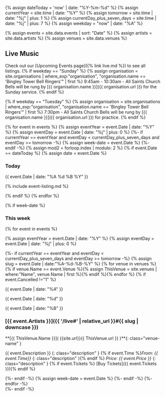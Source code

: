 {% assign dateToday = 'now' | date: "%Y-%m-%d" %}
{% assign currentYear = site.time | date: "%Y" %}
{% assign tomorrow = site.time | date: "%j" | plus: 1 %}
{% assign currentDay_plus_seven_days = site.time | date: "%j" | plus: 7  %}
{% assign weekday = "now" | date: "%A" %}

{% assign events = site.data.events | sort: "Date"  %}
{% assign artists = site.data.artists %}
{% assign venues = site.data.venues %}


## Live Music
Check out our [Upcoming Events page]({% link live.md %}) to see all listings.
{% if weekday == "Sunday" %}
{% assign organisation = site.organisations 
    | where_exp:"organisation", "organisation.name == 'Bingley Tower Bell Ringers'"
    | first %}
9:45am - 10:30am - All Saints Church Bells will be rung by [{{ organisation.name }}]({{ organisation.url }}) for the Sunday service.
{% endif %}

{% if weekday == "Tuesday" %}
{% assign organisation = site.organisations 
    | where_exp:"organisation", "organisation.name == 'Bingley Tower Bell Ringers'"
    | first %}
7:30pm - All Saints Church Bells will be rung by [{{ organisation.name }}]({{ organisation.url }}) for practice.
{% endif %}

{% for event in events %}
{% assign eventYear = event.Date | date: "%Y" %}
{% assign eventDay = event.Date | date: "%j" | plus: 0 %}
{%- if currentYear == eventYear and eventDay < currentDay_plus_seven_days and eventDay >= tomorrow  -%}
{% assign week-date = event.Date %}
{%- endif -%}
{% assign mod2 = forloop.index | modulo: 2 %}
{% if event.Date == dateToday  %}
{% assign date = event.Date %}

### Today
{{ event.Date | date: "%A %d %B %Y" }}

<div class="event-item {% if mod2 == 0 %}even{% else %}odd{% endif %}" markdown="1">
<div class="row">

{% include event-listing.md %}


</div>
</div>
{% endif %}
{% endfor %}

{% if week-date %}
### This week
<div class="container p-0">
<div class="row">
<div class="col-md-12">

{% for event in events %}
    
{% assign eventYear = event.Date | date: "%Y" %}
{% assign eventDay = event.Date | date: "%j" | plus: 0 %}

{%- if currentYear == eventYear and eventDay < currentDay_plus_seven_days and eventDay >= tomorrow  -%}
{% assign slug = event.Date | date:"%A-%d-%B-%Y" %}
{% for venue in venues %} {% if venue.Name == event.Venue %}{% assign ThisVenue = site.venues | where:"Name", venue.Name | first %}{% endif %}{% endfor %}
{% if event.Cancelled !="1"  %}
<div class="card-group event-card text-dark mb-2">
    <div class="card mb-0">
        <div class="card-body py-1">
            <div class="row">
                <div class="col-lg-2 col-md-3 justify-content-center">
                <div class="display-8"><p class="text-center p-0 m-0">{{ event.Date | date: "%A" }}</p></div>
                    <div class="display-1 "><p class="text-center p-0 m-0"><span class="badge text-dark">{{ event.Date | date: "%d" }}</span></p></div>
                     <div class="display-8"><p class="text-center p-0 m-0">{{ event.Date | date: "%B" }}</p></div>
                </div>
                <div class="col-lg-9 col-md-9">
                    <div class="d-flex flex-column">
                        <h3 class="card-title text-uppercase mt-0">
                            <strong markdown="1">[{{ event.Artists }}]({{ '/live#' | relative_url }}#{{ slug | downcase  }})</strong>                    
                        </h3>
<div class="card-text" markdown="1">**[{{ ThisVenue.Name }}]( {{site.url}}{{ ThisVenue.url }} )**{: class="venue-name" }

{{ event.Description }}
{: class="description" }
{% if event.Time %}*From: {{ event.Time}}*
{: class="description" }{% endif %}
*Price: {{ event.Price }}*
{: class="description" }
{% if event.Tickets %} [Buy Tickets]({{ event.Tickets }}){% endif %}
</div>
                    </div>
                </div>
            </div>
        </div>
    </div>
</div>
{%- endif -%}
{% assign week-date = event.Date %}
{%- endif -%}
{%- endfor -%}
</div>
</div>
</div>
{%- endif -%}
